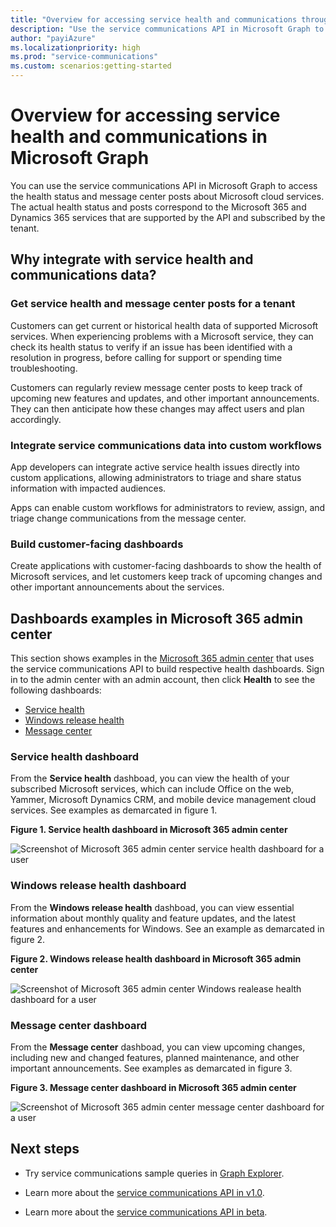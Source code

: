 ```yaml
---
title: "Overview for accessing service health and communications through Microsoft Graph"
description: "Use the service communications API in Microsoft Graph to access the health status and message center posts about  Microsoft cloud services."
author: "payiAzure"
ms.localizationpriority: high
ms.prod: "service-communications"
ms.custom: scenarios:getting-started
---
```


# Overview for accessing service health and communications in Microsoft Graph
You can use the service communications API in Microsoft Graph to access the health status and message center posts about Microsoft cloud services. The actual health status and posts correspond to the Microsoft 365 and Dynamics 365 services that are supported by the API and subscribed by the tenant.

## Why integrate with service health and communications data?

### Get service health and message center posts for a tenant
Customers can get current or historical health data of supported Microsoft services. When experiencing problems with a Microsoft service, they can check its health status to verify if an issue has been identified with a resolution in progress, before calling for support or spending time troubleshooting. 

Customers can regularly review message center posts to keep track of upcoming new features and updates, and other important announcements. They can then anticipate how these changes may affect users and plan accordingly.

### Integrate service communications data into custom workflows
App developers can integrate active service health issues directly into custom applications, allowing administrators to triage and share status information with impacted audiences.

Apps can enable custom workflows for administrators to review, assign, and triage change communications from the message center.

### Build customer-facing dashboards

Create applications with customer-facing dashboards to show the health of Microsoft services, and let customers keep track of upcoming changes and other important announcements about the services.


## Dashboards examples in Microsoft 365 admin center
This section shows examples in the [Microsoft 365 admin center](https://admin.microsoft.com/Adminportal/Home?source=applauncher#/homepage) that uses the service communications API to build respective health dashboards. Sign in to the admin center with an admin account, then click **Health** to see the following dashboards:
- [Service health](#service-health-dashboard)
- [Windows release health](#windows-release-health-dashboard)
- [Message center](#message-center-dashboard)

### Service health dashboard

From the **Service health** dashboad, you can view the health of your subscribed Microsoft services, which can include Office on the web, Yammer, Microsoft Dynamics CRM, and mobile device management cloud services. See examples as demarcated in figure 1.

**Figure 1. Service health dashboard in Microsoft 365 admin center**

![Screenshot of Microsoft 365 admin center service health dashboard for a user](images/service-communications-concept-overview-admin-center-serviceHealth2.png)

### Windows release health dashboard

From the **Windows release health** dashboad, you can view essential information about monthly quality and feature updates, and the latest features and enhancements for Windows. See an example as demarcated in figure 2.

**Figure 2. Windows release health dashboard in Microsoft 365 admin center**

![Screenshot of Microsoft 365 admin center Windows realease health dashboard for a user](images/service-communications-concept-overview-admin-center-windowshealth2.png)


### Message center dashboard
From the **Message center** dashboad, you can view upcoming changes, including new and changed features, planned maintenance, and other important announcements. See examples as demarcated in figure 3.

**Figure 3. Message center dashboard in Microsoft 365 admin center**

![Screenshot of Microsoft 365 admin center message center dashboard for a user](images/service-communications-concept-overview-admin-center-messagecenter2.png)



## Next steps

- Try service communications sample queries in [Graph Explorer](https://developer.microsoft.com/graph/graph-explorer/?request=admin%2FserviceAnnouncement%2FhealthOverviews&version=v1.0).

- Learn more about the [service communications API in v1.0](/graph/api/resources/service-communications-api-overview?view=graph-rest-1.0&preserve-view=true).

- Learn more about the [service communications API in beta](/graph/api/resources/service-communications-api-overview?view=graph-rest-beta&preserve-view=true).

